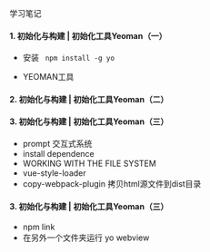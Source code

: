 

学习笔记

#### 1. 初始化与构建 | 初始化工具Yeoman（一）
* 安装 
``` npm install -g yo```

* YEOMAN工具

#### 2. 初始化与构建 | 初始化工具Yeoman（二）


#### 3. 初始化与构建 | 初始化工具Yeoman（三）
* prompt 交互式系统
* install dependence
* WORKING WITH THE FILE SYSTEM
* vue-style-loader
* copy-webpack-plugin 拷贝html源文件到dist目录


#### 3. 初始化与构建 | 初始化工具Yeoman（三）
* npm link
* 在另外一个文件夹运行 yo webview



